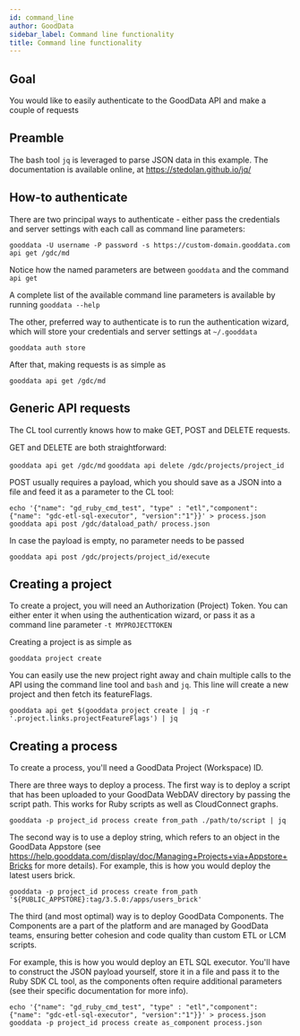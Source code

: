```yaml
---
id: command_line 
author: GoodData
sidebar_label: Command line functionality
title: Command line functionality
---
```



Goal
-------

You would like to easily authenticate to the GoodData API and make a couple of requests

Preamble
-------

The bash tool `jq` is leveraged to parse JSON data in this example. The documentation is available online, at https://stedolan.github.io/jq/

How-to authenticate
--------

There are two principal ways to authenticate - either pass the credentials and server settings with each call as command line parameters:

`gooddata -U username -P password -s https://custom-domain.gooddata.com api get /gdc/md`

Notice how the named parameters are between `gooddata` and the command `api get`

A complete list of the available command line parameters is available by running `gooddata --help`

The other, preferred way to authenticate is to run the authentication wizard, which will store your credentials and server settings at `~/.gooddata`

`gooddata auth store`

After that, making requests is as simple as

`gooddata api get /gdc/md`

Generic API requests
-------

The CL tool currently knows how to make GET, POST and DELETE requests.

GET and DELETE are both straightforward:

`gooddata api get /gdc/md`
`gooddata api delete /gdc/projects/project_id`

POST usually requires a payload, which you should save as a JSON into a file and feed it as a parameter to the CL tool:

`echo '{"name": "gd_ruby_cmd_test", "type" : "etl","component": {"name": "gdc-etl-sql-executor", "version":"1"}}' > process.json`
`gooddata api post /gdc/dataload_path/ process.json`

In case the payload is empty, no parameter needs to be passed

`gooddata api post /gdc/projects/project_id/execute`

Creating a project
-------

To create a project, you will need an Authorization (Project) Token. You can either enter it when using the authentication wizard, or pass it as a command line parameter `-t MYPROJECTTOKEN`

Creating a project is as simple as

`gooddata project create`

You can easily use the new project right away and chain multiple calls to the API using the command line tool and `bash` and `jq`. This line will create a new project and then fetch its featureFlags.

`gooddata api get $(gooddata project create | jq -r '.project.links.projectFeatureFlags') | jq`


Creating a process
-------

To create a process, you'll need a GoodData Project (Workspace) ID.

There are three ways to deploy a process. The first way is to deploy a script that has been uploaded to your GoodData WebDAV directory by passing the script path. This works for Ruby scripts as well as CloudConnect graphs.

`gooddata -p project_id process create from_path ./path/to/script | jq`

The second way is to use a deploy string, which refers to an object in the GoodData Appstore (see https://help.gooddata.com/display/doc/Managing+Projects+via+Appstore+Bricks for more details). For example, this is how you would deploy the latest users brick.

`gooddata -p project_id process create from_path '${PUBLIC_APPSTORE}:tag/3.5.0:/apps/users_brick'`

The third (and most optimal) way is to deploy GoodData Components. The Components are a part of the platform and are managed by GoodData teams, ensuring better cohesion and code quality than custom ETL or LCM scripts.

For example, this is how you would deploy an ETL SQL executor. You'll have to construct the JSON payload yourself, store it in a file and pass it to the Ruby SDK CL tool, as the components often require additional parameters (see their specific documentation for more info).

`echo '{"name": "gd_ruby_cmd_test", "type" : "etl","component": {"name": "gdc-etl-sql-executor", "version":"1"}}' > process.json`
`gooddata -p project_id process create as_component process.json`

